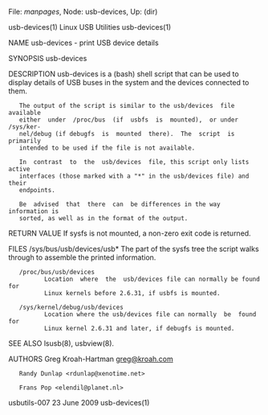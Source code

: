 File: *manpages*,  Node: usb-devices,  Up: (dir)

usb-devices(1)                Linux USB Utilities               usb-devices(1)



NAME
       usb-devices - print USB device details

SYNOPSIS
       usb-devices


DESCRIPTION
       usb-devices  is  a  (bash)  shell  script  that  can be used to display
       details of USB buses in the system and the devices connected to them.

       The output of the script is similar to the usb/devices  file  available
       either  under  /proc/bus  (if  usbfs  is  mounted),  or under /sys/ker‐
       nel/debug (if debugfs  is  mounted  there).  The  script  is  primarily
       intended to be used if the file is not available.

       In  contrast  to  the  usb/devices  file, this script only lists active
       interfaces (those marked with a "*" in the usb/devices file) and  their
       endpoints.

       Be  advised  that  there  can  be differences in the way information is
       sorted, as well as in the format of the output.


RETURN VALUE
       If sysfs is not mounted, a non-zero exit code is returned.


FILES
       /sys/bus/usb/devices/usb*
              The part of the sysfs tree the script walks through to  assemble
              the printed information.

       /proc/bus/usb/devices
              Location  where  the  usb/devices file can normally be found for
              Linux kernels before 2.6.31, if usbfs is mounted.

       /sys/kernel/debug/usb/devices
              Location where the usb/devices file can normally  be  found  for
              Linux kernel 2.6.31 and later, if debugfs is mounted.


SEE ALSO
       lsusb(8), usbview(8).


AUTHORS
       Greg Kroah-Hartman <greg@kroah.com>

       Randy Dunlap <rdunlap@xenotime.net>

       Frans Pop <elendil@planet.nl>



usbutils-007                     23 June 2009                   usb-devices(1)
